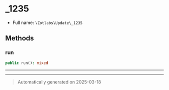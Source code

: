 
# _1235





* Full name: `\Zotlabs\Update\_1235`




## Methods


### run



```php
public run(): mixed
```












***


***
> Automatically generated on 2025-03-18
